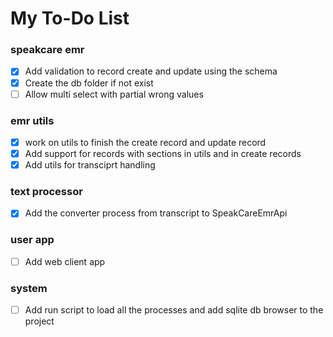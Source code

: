 # My To-Do List

### speakcare emr
- [x] Add validation to record create and update using the schema
- [x] Create the db folder if not exist
- [ ] Allow multi select with partial wrong values
### emr utils
- [x] work on utils to finish the create record and update record
- [x] Add support for records with sections in utils and in create records
- [x] Add utils for transciprt handling

### text processor
- [x] Add the converter process from transcript to SpeakCareEmrApi

### user app
- [ ] Add web client app

### system
- [ ] Add run script to load all the processes and add sqlite db browser to the project